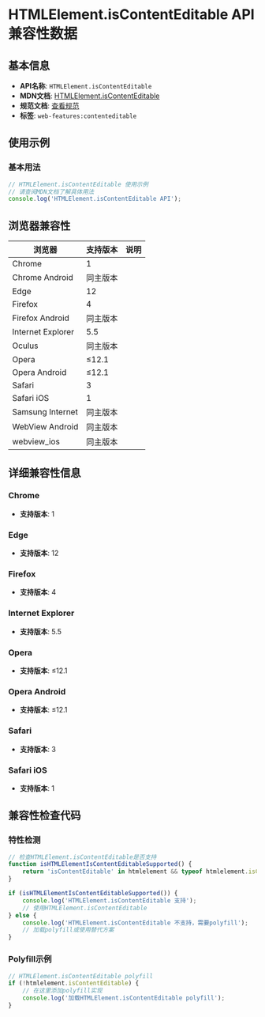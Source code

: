 # HTMLElement.isContentEditable API 兼容性数据

## 基本信息

- **API名称**: `HTMLElement.isContentEditable`
- **MDN文档**: [HTMLElement.isContentEditable](https://developer.mozilla.org/docs/Web/API/HTMLElement/isContentEditable)
- **规范文档**: [查看规范](https://html.spec.whatwg.org/multipage/interaction.html#dom-iscontenteditable-dev)
- **标签**: `web-features:contenteditable`

## 使用示例

### 基本用法

```javascript
// HTMLElement.isContentEditable 使用示例
// 请查阅MDN文档了解具体用法
console.log('HTMLElement.isContentEditable API');
```

## 浏览器兼容性

| 浏览器 | 支持版本 | 说明 |
|--------|----------|------|
| Chrome | 1 |  |
| Chrome Android | 同主版本 |  |
| Edge | 12 |  |
| Firefox | 4 |  |
| Firefox Android | 同主版本 |  |
| Internet Explorer | 5.5 |  |
| Oculus | 同主版本 |  |
| Opera | ≤12.1 |  |
| Opera Android | ≤12.1 |  |
| Safari | 3 |  |
| Safari iOS | 1 |  |
| Samsung Internet | 同主版本 |  |
| WebView Android | 同主版本 |  |
| webview_ios | 同主版本 |  |

## 详细兼容性信息

### Chrome

- **支持版本**: 1

### Edge

- **支持版本**: 12

### Firefox

- **支持版本**: 4

### Internet Explorer

- **支持版本**: 5.5

### Opera

- **支持版本**: ≤12.1

### Opera Android

- **支持版本**: ≤12.1

### Safari

- **支持版本**: 3

### Safari iOS

- **支持版本**: 1

## 兼容性检查代码

### 特性检测

```javascript
// 检查HTMLElement.isContentEditable是否支持
function isHTMLElementIsContentEditableSupported() {
    return 'isContentEditable' in htmlelement && typeof htmlelement.isContentEditable === 'function';
}

if (isHTMLElementIsContentEditableSupported()) {
    console.log('HTMLElement.isContentEditable 支持');
    // 使用HTMLElement.isContentEditable
} else {
    console.log('HTMLElement.isContentEditable 不支持，需要polyfill');
    // 加载polyfill或使用替代方案
}
```

### Polyfill示例

```javascript
// HTMLElement.isContentEditable polyfill
if (!htmlelement.isContentEditable) {
    // 在这里添加polyfill实现
    console.log('加载HTMLElement.isContentEditable polyfill');
}
```

